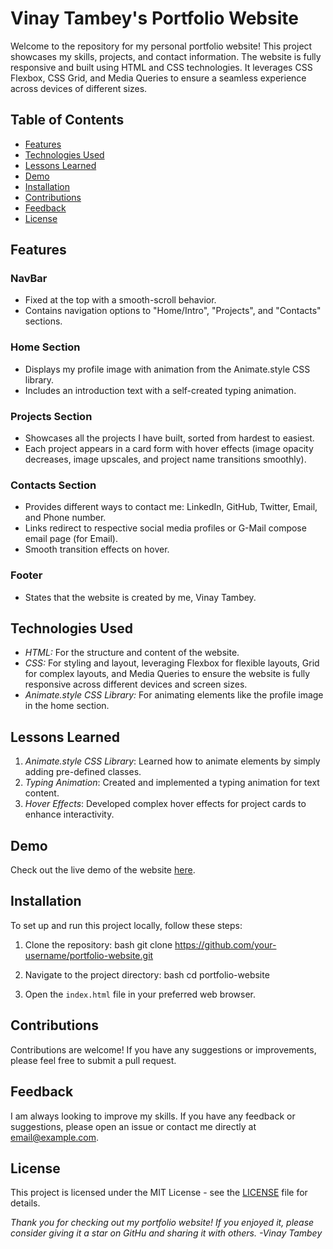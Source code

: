 # Vinay Tambey's Portfolio Website

Welcome to the repository for my personal portfolio website! This project showcases my skills, projects, and contact information. The website is fully responsive and built using HTML and CSS technologies. It leverages CSS Flexbox, CSS Grid, and Media Queries to ensure a seamless experience across devices of different sizes.

## Table of Contents

- [Features](#features)
- [Technologies Used](#technologies-used)
- [Lessons Learned](#lessons-learned)
- [Demo](#demo)
- [Installation](#installation)
- [Contributions](#contributions)
- [Feedback](#feedback)
- [License](#license)

## Features

### NavBar
- Fixed at the top with a smooth-scroll behavior.
- Contains navigation options to "Home/Intro", "Projects", and "Contacts" sections.

### Home Section
- Displays my profile image with animation from the Animate.style CSS library.
- Includes an introduction text with a self-created typing animation.

### Projects Section
- Showcases all the projects I have built, sorted from hardest to easiest.
- Each project appears in a card form with hover effects (image opacity decreases, image upscales, and project name transitions smoothly).

### Contacts Section
- Provides different ways to contact me: LinkedIn, GitHub, Twitter, Email, and Phone number.
- Links redirect to respective social media profiles or G-Mail compose email page (for Email).
- Smooth transition effects on hover.

### Footer
- States that the website is created by me, Vinay Tambey.

## Technologies Used

- *HTML:* For the structure and content of the website.
- *CSS:* For styling and layout, leveraging Flexbox for flexible layouts, Grid for complex layouts, and Media Queries to ensure the website is fully responsive across different devices and screen sizes.
- *Animate.style CSS Library:* For animating elements like the profile image in the home section.

## Lessons Learned

1. *Animate.style CSS Library*: Learned how to animate elements by simply adding pre-defined classes.
2. *Typing Animation*: Created and implemented a typing animation for text content.
3. *Hover Effects*: Developed complex hover effects for project cards to enhance interactivity.

## Demo

Check out the live demo of the website [here](#). <!-- Add the link to the deployed website here -->

## Installation

To set up and run this project locally, follow these steps:

1. Clone the repository:
   bash
   git clone https://github.com/your-username/portfolio-website.git

2. Navigate to the project directory:
bash
cd portfolio-website

3. Open the `index.html` file in your preferred web browser.

## Contributions
Contributions are welcome! If you have any suggestions or improvements, please feel free to submit a pull request.

## Feedback
I am always looking to improve my skills. If you have any feedback or suggestions, please open an issue or contact me directly at email@example.com.

## License
This project is licensed under the MIT License - see the [LICENSE]() file for details.


_Thank you for checking out my portfolio website! If you enjoyed it, please consider giving it a star on GitHu and sharing it with others. -Vinay Tambey_